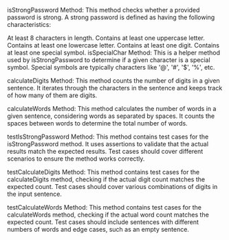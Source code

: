 isStrongPassword Method:
This method checks whether a provided password is strong. A strong password is defined as having the following characteristics:

At least 8 characters in length.
Contains at least one uppercase letter.
Contains at least one lowercase letter.
Contains at least one digit.
Contains at least one special symbol.
isSpecialChar Method:
This is a helper method used by isStrongPassword to determine if a given character is a special symbol. Special symbols are typically characters like '@', '#', '$', '%', etc.

calculateDigits Method:
This method counts the number of digits in a given sentence. It iterates through the characters in the sentence and keeps track of how many of them are digits.

calculateWords Method:
This method calculates the number of words in a given sentence, considering words as separated by spaces. It counts the spaces between words to determine the total number of words.

testIsStrongPassword Method:
This method contains test cases for the isStrongPassword method. It uses assertions to validate that the actual results match the expected results. Test cases should cover different scenarios to ensure the method works correctly.

testCalculateDigits Method:
This method contains test cases for the calculateDigits method, checking if the actual digit count matches the expected count. Test cases should cover various combinations of digits in the input sentence.

testCalculateWords Method:
This method contains test cases for the calculateWords method, checking if the actual word count matches the expected count. Test cases should include sentences with different numbers of words and edge cases, such as an empty sentence.

